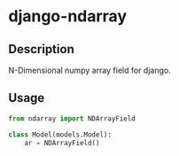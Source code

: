 # django-ndarray

## Description
N-Dimensional numpy array field for django.

## Usage
```python
from ndarray import NDArrayField

class Model(models.Model):
    ar = NDArrayField()
```
